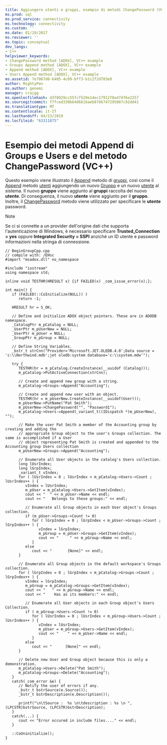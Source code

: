 ```yaml
---
title: Aggiungere utenti e gruppi, esempio di metodi ChangePassword (VC + +) | Microsoft Docs
ms.prod: sql
ms.prod_service: connectivity
ms.technology: connectivity
ms.custom: ''
ms.date: 01/19/2017
ms.reviewer: ''
ms.topic: conceptual
dev_langs:
- C++
helpviewer_keywords:
- ChangePassword method [ADOX], VC++ example
- Groups Append method [ADOX], VC++ example
- Append method [ADOX], VC++ example
- Users Append method [ADOX], VC++ example
ms.assetid: 7e7067d0-6405-4c09-bff3-b1c2f2d783e0
author: MightyPen
ms.author: genemi
manager: craigg
ms.openlocfilehash: d3f0929cc55fcf529e14ec17912f0a474f6e2257
ms.sourcegitcommit: f7fced330b64d6616aeb8766747295807c92dd41
ms.translationtype: MT
ms.contentlocale: it-IT
ms.lasthandoff: 04/23/2019
ms.locfileid: "63311875"
---
```

# <a name="groups-and-users-append-changepassword-methods-example-vc"></a>Esempio dei metodi Append di Groups e Users e del metodo ChangePassword (VC++)
Questo esempio viene illustrato il [Append](../../../ado/reference/adox-api/append-method-adox-groups.md) metodo di [gruppi](../../../ado/reference/adox-api/groups-collection-adox.md), così come il [Append](../../../ado/reference/adox-api/append-method-adox-users.md) metodo [utenti](../../../ado/reference/adox-api/users-collection-adox.md) aggiungendo un nuovo [Gruppo](../../../ado/reference/adox-api/group-object-adox.md) e un nuovo [utente](../../../ado/reference/adox-api/user-object-adox.md) al sistema. Il nuovo **gruppo** viene aggiunto al **gruppi** raccolta del nuovo **utente**. Di conseguenza, il nuovo **utente** viene aggiunto per il **gruppo**. Inoltre, il [ChangePassword](../../../ado/reference/adox-api/changepassword-method-adox.md) metodo viene utilizzato per specificare le **utente** password.  
  
> [!NOTE]
>  Se ci si connette a un provider dell'origine dati che supporta l'autenticazione di Windows, è necessario specificare **Trusted_Connection = yes** oppure **Integrated Security = SSPI** anziché un ID utente e password informazioni nella stringa di connessione.  
  
```  
// BeginGroupCpp.cpp  
// compile with: /EHsc  
#import "msadox.dll" no_namespace  
  
#include "iostream"  
using namespace std;  
  
inline void TESTHR(HRESULT x) {if FAILED(x) _com_issue_error(x);};  
  
int main() {  
   if (FAILED(::CoInitialize(NULL)) )  
      return -1;  
  
   HRESULT hr = S_OK;  
  
   // Define and initialize ADOX object pointers. These are in ADODB namespace.  
   _CatalogPtr m_pCatalog = NULL;  
   _UserPtr m_pUserNew = NULL;  
   _UserPtr m_pUser = NULL;  
   _GroupPtr m_pGroup = NULL;  
  
   // Define String Variables.  
   _bstr_t strCnn("Provider='Microsoft.JET.OLEDB.4.0';Data source = 'c:\\Northwind.mdb';jet oledb:system database='c:\\system.mdw'");  
  
   try {  
      TESTHR(hr = m_pCatalog.CreateInstance(__uuidof (Catalog)));  
      m_pCatalog->PutActiveConnection(strCnn);  
  
      // Create and append new group with a string.  
      m_pCatalog->Groups->Append("Accounting");  
  
      // Create and append new user with an object.  
      TESTHR(hr = m_pUserNew.CreateInstance(__uuidof(User)));  
      m_pUserNew->PutName("Pat Smith");  
      m_pUserNew->ChangePassword("", "Password1");  
      m_pCatalog->Users->Append(_variant_t((IDispatch *)m_pUserNew), "");  
  
      // Make the user Pat Smith a member of the Accounting group by creating and adding the  
      // appropriate Group object to the user's Groups collection. The same is accomplished if a User  
      // object representing Pat Smith is created and appended to the Accounting group Users collection  
      m_pUserNew->Groups->Append("Accounting");  
  
      // Enumerate all User objects in the catalog's Users collection.  
      long lUsrIndex;  
      long lGrpIndex;  
      _variant_t vIndex;  
      for ( lUsrIndex = 0 ; lUsrIndex < m_pCatalog->Users->Count ; lUsrIndex++ ) {  
         vIndex = lUsrIndex;  
         m_pUser = m_pCatalog->Users->GetItem(vIndex);  
         cout << "  " << m_pUser->Name << endl;  
         cout << "   Belongs to these groups:" << endl;  
  
         // Enumerate all Group objects in each User object's Groups collection.  
         if (m_pUser->Groups->Count != 0)  
            for ( lGrpIndex = 0 ; lGrpIndex < m_pUser->Groups->Count ; lGrpIndex++ ) {  
               vIndex = lGrpIndex;  
               m_pGroup = m_pUser->Groups->GetItem(vIndex);  
               cout << "     " << m_pGroup->Name << endl;  
            }  
         else  
            cout << "       [None]" << endl;  
      }  
  
      // Enumerate all Group objects in the default workspace's Groups collection.  
      for ( lGrpIndex = 0 ; lGrpIndex < m_pCatalog->Groups->Count ; lGrpIndex++ ) {  
         vIndex = lGrpIndex;  
         m_pGroup = m_pCatalog->Groups->GetItem(vIndex);  
         cout << "   " << m_pGroup->Name << endl;  
         cout << "    Has as its members:" << endl;  
  
         // Enumerate all User objects in each Group object's Users Collection.  
         if ( m_pGroup->Users->Count != 0)  
            for ( lUsrIndex = 0 ; lUsrIndex < m_pGroup->Users->Count ; lUsrIndex++ ) {  
               vIndex = lUsrIndex;  
               m_pUser = m_pGroup->Users->GetItem(vIndex);  
               cout << "    " << m_pUser->Name << endl;  
            }  
         else  
            cout << "      [None]" << endl;  
      }  
  
      // Delete new User and Group object because this is only a demonstration.  
      m_pCatalog->Users->Delete("Pat Smith");  
      m_pCatalog->Groups->Delete("Accounting");  
   }  
   catch(_com_error &e) {  
      // Notify the user of errors if any.  
      _bstr_t bstrSource(e.Source());  
      _bstr_t bstrDescription(e.Description());  
  
      printf("\n\tSource :  %s \n\tdescription : %s \n ", (LPCSTR)bstrSource, (LPCSTR)bstrDescription);  
   }  
   catch(...) {  
      cout << "Error occured in include files...." << endl;  
   }  
  
   ::CoUninitialize();  
}  
```
